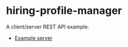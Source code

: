 # hiring-profile-manager

A client/server REST API example.

* [Example server](https://hireprofilemanager.danielmauricedavis.me)